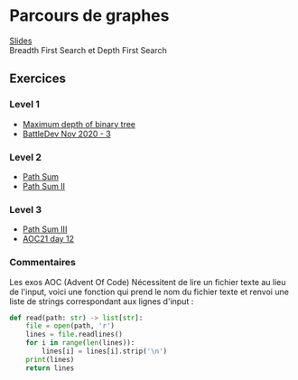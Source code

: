# Parcours de graphes
[Slides](https://github.com/INSAlgo/INSAlgo-2022-2023/blob/f3b9b7cdc2f97a130284eb63f406bba33cd8904f/11%20-%20Parcours%20de%20graphes/Cours%2011%20-%20BFS_DFS.pdf)</br>
Breadth First Search et Depth First Search
## Exercices
### Level 1
- [Maximum depth of binary tree](https://leetcode.com/problems/maximum-depth-of-binary-tree/)
- [BattleDev Nov 2020 - 3](https://www.isograd-testingservices.com/FR/solutions-challenges-de-code?cts_id=70#)
### Level 2
- [Path Sum](https://leetcode.com/problems/path-sum/)
- [Path Sum II](https://leetcode.com/problems/path-sum-ii/)
### Level 3
- [Path Sum III](https://leetcode.com/problems/path-sum-iii/)
- [AOC21 day 12](https://adventofcode.com/2021/day/12)
### Commentaires
Les exos AOC (Advent Of Code) Nécessitent de lire un fichier texte au lieu de l'input, voici une fonction qui prend le nom du fichier texte et renvoi une liste de strings correspondant aux lignes d'input :
```python
def read(path: str) -> list[str]:
    file = open(path, 'r')
    lines = file.readlines()
    for i in range(len(lines)):
        lines[i] = lines[i].strip('\n')
    print(lines)
    return lines
```